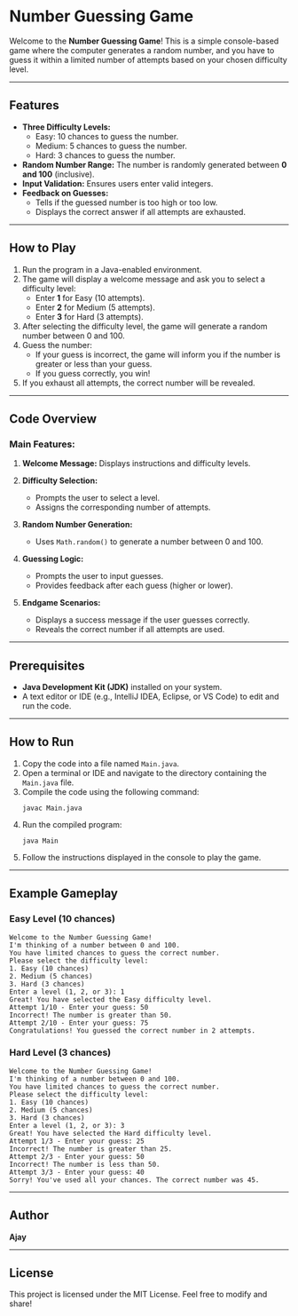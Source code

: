 # Number Guessing Game

Welcome to the **Number Guessing Game**! This is a simple console-based game where the computer generates a random number, and you have to guess it within a limited number of attempts based on your chosen difficulty level.

---

## Features

- **Three Difficulty Levels:**
  - Easy: 10 chances to guess the number.
  - Medium: 5 chances to guess the number.
  - Hard: 3 chances to guess the number.
- **Random Number Range:** The number is randomly generated between **0 and 100** (inclusive).
- **Input Validation:** Ensures users enter valid integers.
- **Feedback on Guesses:**
  - Tells if the guessed number is too high or too low.
  - Displays the correct answer if all attempts are exhausted.

---

## How to Play

1. Run the program in a Java-enabled environment.
2. The game will display a welcome message and ask you to select a difficulty level:
   - Enter **1** for Easy (10 attempts).
   - Enter **2** for Medium (5 attempts).
   - Enter **3** for Hard (3 attempts).
3. After selecting the difficulty level, the game will generate a random number between 0 and 100.
4. Guess the number:
   - If your guess is incorrect, the game will inform you if the number is greater or less than your guess.
   - If you guess correctly, you win!
5. If you exhaust all attempts, the correct number will be revealed.

---

## Code Overview

### Main Features:

1. **Welcome Message:**
   Displays instructions and difficulty levels.

2. **Difficulty Selection:**

   - Prompts the user to select a level.
   - Assigns the corresponding number of attempts.

3. **Random Number Generation:**

   - Uses `Math.random()` to generate a number between 0 and 100.

4. **Guessing Logic:**

   - Prompts the user to input guesses.
   - Provides feedback after each guess (higher or lower).

5. **Endgame Scenarios:**

   - Displays a success message if the user guesses correctly.
   - Reveals the correct number if all attempts are used.

---

## Prerequisites

- **Java Development Kit (JDK)** installed on your system.
- A text editor or IDE (e.g., IntelliJ IDEA, Eclipse, or VS Code) to edit and run the code.

---

## How to Run

1. Copy the code into a file named `Main.java`.
2. Open a terminal or IDE and navigate to the directory containing the `Main.java` file.
3. Compile the code using the following command:
   ```
   javac Main.java
   ```
4. Run the compiled program:
   ```
   java Main
   ```
5. Follow the instructions displayed in the console to play the game.

---

## Example Gameplay

### Easy Level (10 chances)

```plaintext
Welcome to the Number Guessing Game!
I'm thinking of a number between 0 and 100.
You have limited chances to guess the correct number.
Please select the difficulty level:
1. Easy (10 chances)
2. Medium (5 chances)
3. Hard (3 chances)
Enter a level (1, 2, or 3): 1
Great! You have selected the Easy difficulty level.
Attempt 1/10 - Enter your guess: 50
Incorrect! The number is greater than 50.
Attempt 2/10 - Enter your guess: 75
Congratulations! You guessed the correct number in 2 attempts.
```

### Hard Level (3 chances)

```plaintext
Welcome to the Number Guessing Game!
I'm thinking of a number between 0 and 100.
You have limited chances to guess the correct number.
Please select the difficulty level:
1. Easy (10 chances)
2. Medium (5 chances)
3. Hard (3 chances)
Enter a level (1, 2, or 3): 3
Great! You have selected the Hard difficulty level.
Attempt 1/3 - Enter your guess: 25
Incorrect! The number is greater than 25.
Attempt 2/3 - Enter your guess: 50
Incorrect! The number is less than 50.
Attempt 3/3 - Enter your guess: 40
Sorry! You've used all your chances. The correct number was 45.
```

---

## Author

**Ajay**

---

## License

This project is licensed under the MIT License. Feel free to modify and share!
